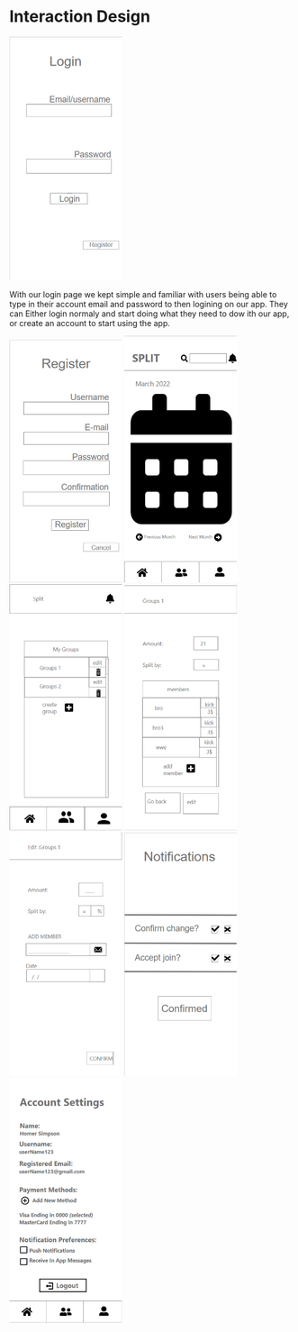 # Interaction Design

<img src="Screenshot 2022-04-19 134109.png" width = "200">

With our login page we kept simple and familiar with users being able to type in their account email and password to then logining on our app. They can Either login normaly and start doing what they need to dow ith our app, or create an account to start using the app. 

<img src="Screenshot 2022-04-19 134412.png" width = "200">

<img src="Screenshot 2022-04-19 134435.png" width = "200">

<img src="Screenshot 2022-04-19 134459.png" width = "200">

<img src="Screenshot 2022-04-19 134519.png" width = "200">

<img src="Screenshot 2022-04-19 134538.png" width = "200">

<img src="Screenshot 2022-04-19 134613.png" width = "200">

<img src="Screenshot 2022-04-19 134632.png" width = "200">

